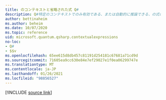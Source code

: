```yaml
---
title: のコンテキストと省略された式 Q#
description: Q#特定のコンテキストでのみ有効である、または自動的に推論できる、の式の型について説明します。
author: bettinaheim
ms.author: beheim
ms.date: 10/07/2020
ms.topic: reference
uid: microsoft.quantum.qsharp.contextualexpressions
no-loc:
- Q#
- $$v
ms.openlocfilehash: 65ee615d8db457c81191d254181c67681a71cd9d
ms.sourcegitcommit: 71605ea9cc630e84e7ef29027e1f0ea06299747e
ms.translationtype: MT
ms.contentlocale: ja-JP
ms.lasthandoff: 01/26/2021
ms.locfileid: "98856527"
---
```

<!---
# Contextual and omitted expressions in Q#
-->

[!INCLUDE [source link](~/includes/qsharp-language/Specifications/Language/3_Expressions/ContextualExpressions.md)]


